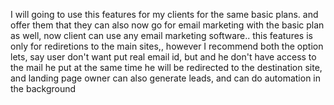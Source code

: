 I will going to use this features for my clients for the same basic plans. and offer them that they can also now go for email marketing with the basic plan as well,   now client can use any email marketing software..   this features is only for rediretions to the main sites,, however I recommend both the option lets, say user don't want put real email id, but and he don't have access to the mail he put at the same time he will be redirected to the destination site,   and landing page owner can also generate leads, and can do automation in the background
